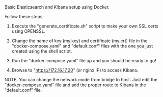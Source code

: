 Basic Elasticsearch and Kibana setup using Docker.

Follow these steps:
1) Execute the "generate_certificate.sh" script to make your own SSL certs using OPENSSL.

2) Change the name of key (my.key) and certificate (my.crt) file in the "docker-compose.yaml" and "default.conf" files with the one you just created using the shell script.

3) Run the "docker-compose.yaml" file up and you should be ready to go!

4) Browse to "https://172.16.17.20" (or nginx IP) to access Kibana.

NOTE:
You can change the network mode from bridge to host. Just edit the "docker-compose.yaml" file and add the proper route to Kibana in the "default.conf" file.
